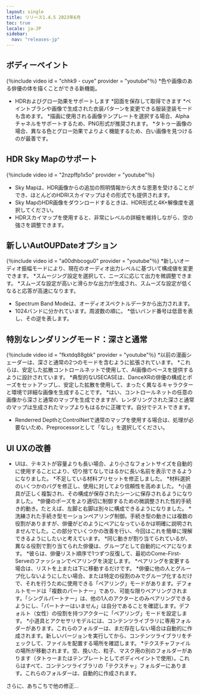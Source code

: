 ```yaml
---
layout: single
title: リリース1.4.5 2023年6月
toc: true
locale: ja-JP
sidebar:
  nav: "releases-jp"
---
```


## ボディーペイント
{％include video id = "chhk9  -  cuye" provider = "youtube"％}
*色や画像のある俳優の体を描くことができる新機能。
* HDRおよびグロー効果をサポートします
*図面を保存して取得できます
*ペイントブラシや画像で生成された衣装パターンを変更できる服装塗装モードも含めます。
*描画に使用される画像テンプレートを選択する場合、Alphaチャネルをサポートするため、PNG形式が推奨されます。
*タトゥー画像の場合、異なる色とグロー効果でよりよく機能するため、白い画像を見つけるのが最善です。


## HDR Sky Mapのサポート
{％include video id = "2nzpffp1x5o" provider = "youtube"％}
* Sky Mapは、HDR画像からの追加の照明情報から大きな恩恵を受けることができ、ほとんどのHDRIスカイマップはその形式でも提供されます。
* Sky MapのHDR画像をダウンロードするときは、HDR形式と4K+解像度を選択してください。
* HDRスカイマップを使用すると、非常にレベルの詳細を維持しながら、空の強さを調整できます。


## 新しいAutOUPDateオプション
{％include video id = "a00dhbcogu0" provider = "youtube"％}
*新しいオーディオ振幅モードにより、現在のオーディオ出力レベルに基づいて構成値を変更できます。
    *スムージング設定を選択して、ニーズに応じて出力を微調整できます。
    *スムーズな設定が高いと滑らかな出力が生成され、スムーズな設定が低くなると応答が高速になります。
* Spectrum Band Modeは、オーディオスペクトルデータから出力されます。
* 1024バンドに分かれています。周波数の順に。
*低いバンド番号は低音を表し、その逆を表します。


## 特別なレンダリングモード：深さと通常
{％include video id = "fkxtdq88gbk" provider = "youtube"％}
*以前の漫画シェーダーは、深さと通常の2つのモードを含むように拡張されています。
*これらは、安定した拡散コントロールネットで使用して、AI画像のベースを提供するように設計されています。
*典型的なUSECASEは、DanceXRの俳優の構成とポーズをセットアップし、安定した拡散を使用して、まったく異なるキャラクターと環境で詳細な画像を生成することです。
*はい、コントロールネットの任意の画像から深さと通常のマップを生成できますが、レンダリングされた深さと通常のマップは生成されたマップよりもはるかに正確です。自分でテストできます。
* Renderred DepthとControlNetで通常のマップを使用する場合は、処理が必要ないため、Preprocessorとして「なし」を選択してください。


## UI UXの改善
* UIは、テキストが容量よりも長い場合、より小さなフォントサイズを自動的に使用することにより、切り捨てなしではるかに長い名前を表示できるようになりました。
*不足している材料プリセットを修正しました。
*材料選択のいくつかのバグを修正し、使用に対してより信頼性を高めました。
*小道具が正しく複製され、その構成が保存されたシーンに保存されるようになりました。
*俳優のポーズをより適切に制御するための微調整された性的手続き的動き。たとえば、左脚と右脚は別々に構成できるようになりました。
*洗練された手続き型モーションペアリング制御。手続き型の動きには複数の役割がありますが、俳優がどのようにペアになっているかは明確に説明されませんでした。この部分でいくつかの改善を行い、今回はこれを簡単に理解できるようにしたいと考えています。
    *同じ動きが割り当てられているが、異なる役割で割り当てられた俳優は、グループとして自動的にペアになります。
    *彼らは、俳優リスト順序で1つずつ反復して、最初のCome-First-Serveのファッションでペアリングを決定します。
    *ペアリングを変更する場合は、リストを上または下に移動するだけです。
    *俳優に他の人とグループ化しないようにしたい場合、または特定の役割のみでグループ化するだけで、それを行うために使用できる「ペアリング」モードがあります。デフォルトモードは「複数のパートナー」であり、可能な限りペアリングされます。「シングルパートナー」は、他の1人のアクターとのみペアリングできるようにし、「パートナーはいません」は自分であることを確認します。デフォルト（女性）の役割を持つアクターに「ペアリング」モードを設定します。
*小道具とアクセサリモデルには、コンテンツライブラリに専用フォルダーがあります。これらのフォルダーは、まだ存在しない場合は自動的に作成されます。新しいバージョンを実行してから、コンテンツライブラリをチェックして、ファイルを配置する場所を確認します。
*テクスチャファイルの場所が移動されます。空、挽いた、粒子、マスク用の別のフォルダーがあります（タトゥーまたはテンプレートとしてボディペイントで使用）。これらはすべて、コンテンツライブラリの「テクスチャ」フォルダーにあります。これらのフォルダーは、自動的に作成されます。


さらに、あちこちで他の修正...